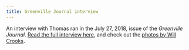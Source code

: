 ```yaml
---
title: Greenville Journal interview
---
```


An interview with Thomas ran in the July 27, 2018, issue of the *Greenville Journal*. [Read the full interview here](/2018/07/27/q-and-a/), and check out the [photos by Will Crooks](/media).
